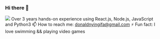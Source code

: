 ### Hi there 👋

<!--
**donaldnyingifa/donaldnyingifa** is a ✨ _special_ ✨ repository because its `README.md` (this file) appears on your GitHub profile.

Here are some ideas to get you started:

- 🔭 I’m currently working on ...
- 🌱 I’m currently learning ...
- 👯 I’m looking to collaborate on ...
- 🤔 I’m looking for help with ...
- 💬 Ask me about ...
- 📫 How to reach me: ...
- 😄 Pronouns: ...
- ⚡ Fun fact: ...
-->
<img src="https://img.icons8.com/ios-glyphs/30/000000/laptop.png"/> Over 3 years hands-on experience using React.js, Node.js, JavaScript and Python3
📫 How to reach me: donaldnyingifa@gmail.com
⚡ Fun fact: I love swimming && playing video games
